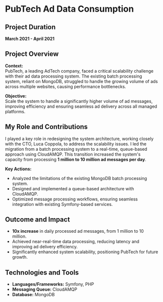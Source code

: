 # PubTech Ad Data Consumption

## Project Duration
**March 2021 - April 2021**

## Project Overview
**Context:**  
PubTech, a leading AdTech company, faced a critical scalability challenge with their ad data processing system. The existing batch processing system, reliant on MongoDB, struggled to handle the growing volume of ads across multiple websites, causing performance bottlenecks.

**Objective:**  
Scale the system to handle a significantly higher volume of ad messages, improving efficiency and ensuring seamless ad delivery across all managed platforms.

## My Role and Contributions
I played a key role in redesigning the system architecture, working closely with the CTO, Luca Coppola, to address the scalability issues. I led the migration from a batch processing system to a real-time, queue-based approach using CloudAMQP. This transition increased the system's capacity from processing **1 million to 10 million ad messages per day**.

**Key Actions:**
- Analyzed the limitations of the existing MongoDB batch processing system.
- Designed and implemented a queue-based architecture with CloudAMQP.
- Optimized message processing workflows, ensuring seamless integration with existing Symfony-based services.

## Outcome and Impact
- **10x increase** in daily processed ad messages, from 1 million to 10 million.
- Achieved near-real-time data processing, reducing latency and improving ad delivery efficiency.
- Significantly enhanced system scalability, positioning PubTech for future growth.

## Technologies and Tools
- **Languages/Frameworks:** Symfony, PHP
- **Messaging Queue:** CloudAMQP
- **Database:** MongoDB
